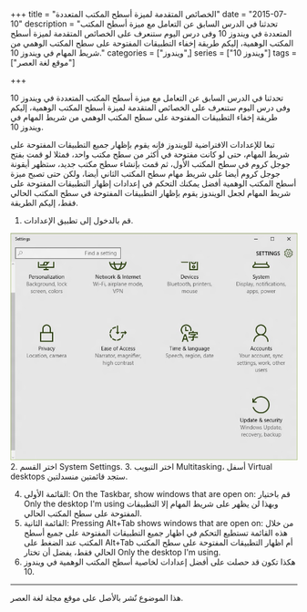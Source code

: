 +++
title = "الخصائص المتقدمة لميزة أسطح المكتب المتعددة"
date = "2015-07-10"
description = "تحدثنا في الدرس السابق عن التعامل مع ميزة أسطح المكتب المتعددة في ويندوز 10 وفى درس اليوم ستنعرف على الخصائص المتقدمة لميزة أسطح المكتب الوهمية، إليكم طريقة إخفاء التطبيقات المفتوحة على سطح المكتب الوهمي من شريط المهام في ويندوز 10."
categories = ["ويندوز",]
series = ["ويندوز 10"]
tags = ["موقع لغة العصر"]

+++

تحدثنا في الدرس السابق عن التعامل مع ميزة أسطح المكتب المتعددة في ويندوز 10 وفى درس اليوم ستنعرف على الخصائص المتقدمة لميزة أسطح المكتب الوهمية، إليكم طريقة إخفاء التطبيقات المفتوحة على سطح المكتب الوهمي من شريط المهام في ويندوز 10.

تبعا للإعدادات الافتراضية للويندوز فإنه يقوم بإظهار جميع التطبيقات المفتوحة على شريط المهام، حتى لو كانت مفتوحة في أكثر من سطح مكتب واحد، فمثلا لو قمت بفتح جوجل كروم في سطح المكتب الأول، ثم قمت بإنشاء سطح مكتب جديد، ستظهر أيقونة جوجل كروم أيضا على شريط مهام سطح المكتب الثاني أيضا، ولكن حتى تصبح ميزة أسطح المكتب الوهمية أفضل يمكنك التحكم في إعدادات إظهار التطبيقات المفتوحة على شريط المهام لجعل الويندوز يقوم بإظهار التطبيقات المفتوحة في سطح المكتب الحالي فقط، إليكم الطريقة.

1. قم بالدخول إلى تطبيق الإعدادات.

![](images/2015-635720705963166596-316.jpg "1") 2. اختر القسم System Settings. 3. اختر التبويب Multitasking، أسفل Virtual desktops ستجد قائمتين منسدلتين.

4. القائمة الأولى: On the Taskbar, show windows that are open on:
   قم باختيار Only the desktop I'm using وبهذا لن يظهر على شريط المهام إلا التطبيقات المفتوحة على سطح المكتب الحالي.
5. القائمة الثانية: Pressing Alt+Tab shows windows that are open on:
   من خلال هذه القائمة تستطيع التحكم في اظهار
   جميع التطبيقات المفتوحة على جميع أسطح المكتب عند الضغط على Alt+Tab أم
   اظهار التطبيقات المفتوحة على سطح المكتب الحالي فقط، يفضل أن تختار Only
   the desktop I'm using.
6. هكذا تكون قد حصلت على أفضل إعدادات لخاصية أسطح المكتب الوهمية في ويندوز 10.

---

هذا الموضوع نٌشر باﻷصل على موقع مجلة لغة العصر.
